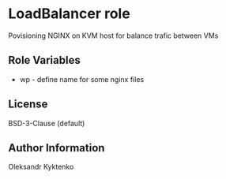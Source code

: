 LoadBalancer role
=========

Povisioning NGINX on KVM host for balance trafic between VMs

Role Variables
--------------

-   wp     - define name for some nginx files 


License
-------

BSD-3-Clause (default)


Author Information
------------------

Oleksandr Kyktenko